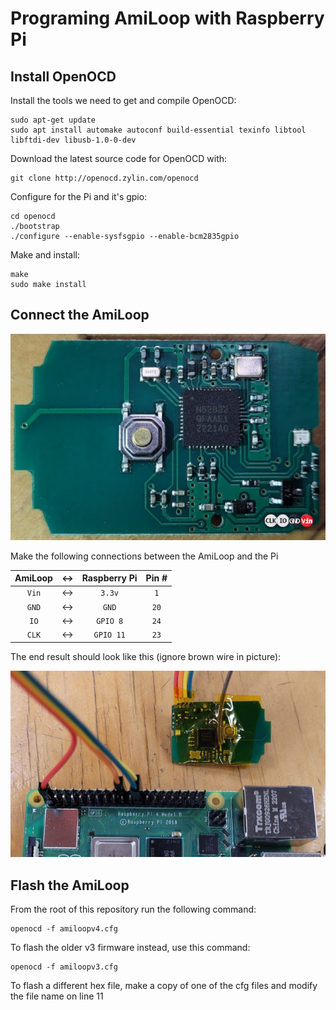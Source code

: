 Programing AmiLoop with Raspberry Pi
==============

Install OpenOCD
-------------

Install the tools we need to get and compile OpenOCD:

```shell
sudo apt-get update
sudo apt install automake autoconf build-essential texinfo libtool libftdi-dev libusb-1.0-0-dev
```

Download the latest source code for OpenOCD with:

```shell
git clone http://openocd.zylin.com/openocd
```

Configure for the Pi and it's gpio:

```shell
cd openocd
./bootstrap
./configure --enable-sysfsgpio --enable-bcm2835gpio
```

Make and install:
```shell
make
sudo make install
```

Connect the AmiLoop
-------------

![Wireing Guide](img/AmiLoop.jpg)

Make the following connections between the AmiLoop and the Pi

|AmiLoop|&harr;|Raspberry Pi|Pin #|
|:--:|:--:|:--:|:--:|
|`Vin`|&harr;|`3.3v`|`1`|
|`GND`|&harr;|`GND`|`20`|
|`IO`|&harr;|`GPIO 8`|`24`|
|`CLK`|&harr;|`GPIO 11`|`23`|


The end result should look like this (ignore brown wire in picture):

![Wireing Guide](img/pi-hookup.jpg)


Flash the AmiLoop
-------------

From the root of this repository run the following command:
```shell
openocd -f amiloopv4.cfg
```

To flash the older v3 firmware instead, use this command:
```shell
openocd -f amiloopv3.cfg
```

To flash a different hex file, make a copy of one of the cfg files and modify the file name on line 11